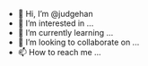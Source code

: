 - 👋 Hi, I’m @judgehan
- 👀 I’m interested in ...
- 🌱 I’m currently learning ...
- 💞️ I’m looking to collaborate on ...
- 📫 How to reach me ...

<!---
judgehan/judgehan is a ✨ special ✨ repository because its `README.md` (this file) appears on your GitHub profile.
You can click the Preview link to take a look at your changes.
--->
